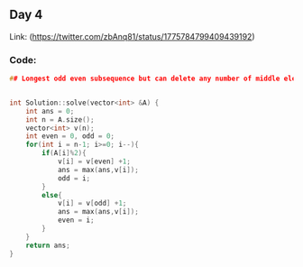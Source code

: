 ## Day 4
Link: (https://twitter.com/zbAnq81/status/1775784799409439192)

### Code:



```c++
## Longest odd even subsequence but can delete any number of middle elements


int Solution::solve(vector<int> &A) {
    int ans = 0;
    int n = A.size();
    vector<int> v(n);
    int even = 0, odd = 0;
    for(int i = n-1; i>=0; i--){
        if(A[i]%2){
            v[i] = v[even] +1;
            ans = max(ans,v[i]);
            odd = i;
        }
        else{
            v[i] = v[odd] +1;
            ans = max(ans,v[i]);
            even = i;
        }
    }
    return ans;
}


```
